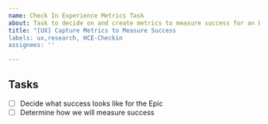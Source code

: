 ```yaml
---
name: Check In Experience Metrics Task
about: Task to decide on and create metrics to measure success for an Epic
title: "[UX] Capture Metrics to Measure Success
labels: ux,research, HCE-Checkin
assignees: ''

---
```


## Tasks
- [ ] Decide what success looks like for the Epic
- [ ] Determine how we will measure success
